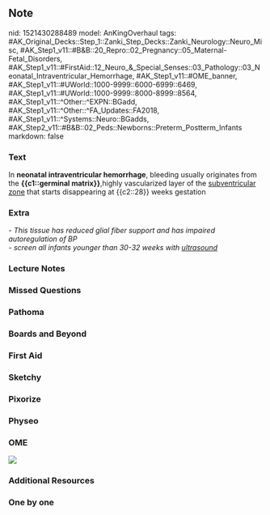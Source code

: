 ## Note
nid: 1521430288489
model: AnKingOverhaul
tags: #AK_Original_Decks::Step_1::Zanki_Step_Decks::Zanki_Neurology::Neuro_Misc, #AK_Step1_v11::#B&B::20_Repro::02_Pregnancy::05_Maternal-Fetal_Disorders, #AK_Step1_v11::#FirstAid::12_Neuro_&_Special_Senses::03_Pathology::03_Neonatal_Intraventricular_Hemorrhage, #AK_Step1_v11::#OME_banner, #AK_Step1_v11::#UWorld::1000-9999::6000-6999::6469, #AK_Step1_v11::#UWorld::1000-9999::8000-8999::8564, #AK_Step1_v11::^Other::^EXPN::BGadd, #AK_Step1_v11::^Other::^FA_Updates::FA2018, #AK_Step1_v11::^Systems::Neuro::BGadds, #AK_Step2_v11::#B&B::02_Peds::Newborns::Preterm_Postterm_Infants
markdown: false

### Text
In <b>neonatal intraventricular hemorrhage</b>, bleeding usually
originates from the <b>{{c1::germinal matrix}}</b>,highly
vascularized layer of the <u>subventricular zone</u> that starts
disappearing at {{c2::28}} weeks gestation

### Extra
<div>
  <i>- This tissue has reduced glial fiber support and has impaired
  autoregulation of BP</i>
</div><i>- screen all infants younger than 30-32 weeks with
<u>ultrasound</u></i>

### Lecture Notes


### Missed Questions


### Pathoma


### Boards and Beyond


### First Aid


### Sketchy


### Pixorize


### Physeo


### OME
<div class="ome-widget">
  <a href="https://onlinemeded.org?ref=anki"><img src=
  "_OME_AnkiFlashcards_General_3.png"></a>
</div>

### Additional Resources


### One by one

